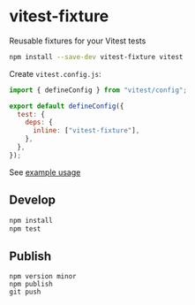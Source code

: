 # vitest-fixture

Reusable fixtures for your Vitest tests

```bash
npm install --save-dev vitest-fixture vitest
```

Create `vitest.config.js`:

```js
import { defineConfig } from "vitest/config";

export default defineConfig({
  test: {
    deps: {
      inline: ["vitest-fixture"],
    },
  },
});
```

See [example usage](./example/ts/example.test.ts)

## Develop

```bash
npm install
npm test
```

## Publish

```
npm version minor
npm publish
git push
```
